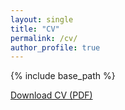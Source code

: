 ```yaml
---
layout: single
title: "CV"
permalink: /cv/
author_profile: true
---
```


{% include base_path %}

<p><a href="{{ base_path }}/files/Atul_Phadke_CV.pdf" download>Download CV (PDF)</a></p>
